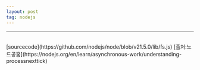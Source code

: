 ```yaml
---
layout: post
tag: nodejs
---
```

***
<br>
[sourcecode](https://github.com/nodejs/node/blob/v21.5.0/lib/fs.js)  
[출처:노드공홈](https://nodejs.org/en/learn/asynchronous-work/understanding-processnexttick)
<br>

#### 


